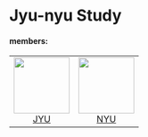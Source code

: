 # Jyu-nyu Study
#### members: 
  <table>
    <tr>
      <td height="100px" align="center"> <a href="https://github.com/dwd9999"> <img src="https://avatars.githubusercontent.com/u/101623328?v=4" width="100px"><br/> JYU         </br></a></td>
      <td height="100px" align="center"> <a href="https://github.com/ChunEunyu"> <img src="https://avatars.githubusercontent.com/u/82995817?v=4" width="100px"><br/> NYU         </br></a></td>
    </tr>
